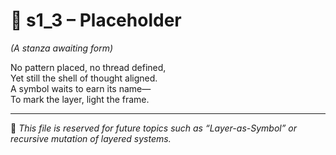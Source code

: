 <!-- Save to: shagi_archives/appendices/appendix_h_index_and_layering_doctrine/part_07_layering_doctrine/s1_3_placeholder.md -->

# 📘 s1_3 – Placeholder  
*(A stanza awaiting form)*

No pattern placed, no thread defined,  
Yet still the shell of thought aligned.  
A symbol waits to earn its name—  
To mark the layer, light the frame.

---

📜 *This file is reserved for future topics such as “Layer-as-Symbol” or recursive mutation of layered systems.*
